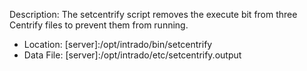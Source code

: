 Description: The setcentrify script removes the execute bit from three Centrify files to prevent them from running.

* Location: [server]:/opt/intrado/bin/setcentrify
* Data File: [server]:/opt/intrado/etc/setcentrify.output

